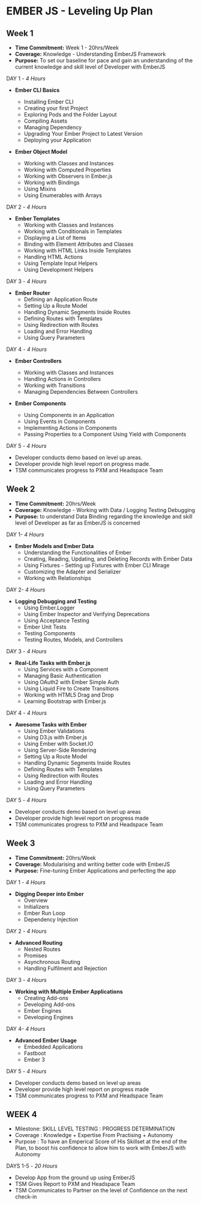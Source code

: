 # EMBER JS - Leveling Up Plan

## Week 1

- **Time Commitment:** Week 1 - 20hrs/Week
- **Coverage:** Knowledge - Understanding EmberJS Framework
- **Purpose:** To set our baseline for pace and gain an understanding of the current knowledge and skill level of Developer with EmberJS

DAY 1 - _4 Hours_

- **Ember CLI Basics**
  - Installing Ember CLI
  - Creating your first Project
  - Exploring Pods and the Folder Layout
  - Compiling Assets
  - Managing Dependency
  - Upgrading Your Ember Project to Latest Version
  - Deploying your Application

- **Ember Object Model**
  - Working with Classes and Instances
  - Working with Computed Properties
  - Working with Observers in Ember.js
  - Working with Bindings
  - Using Mixins
  - Using Enumerables with Arrays

DAY 2 - _4 Hours_

- **Ember Templates**
  - Working with Classes and Instances
  - Working with Conditionals in Templates
  - Displaying a List of Items
  - Binding with Element Attributes and Classes
  - Working with HTML Links Inside Templates
  - Handling HTML Actions
  - Using Template Input Helpers
  - Using Development Helpers

DAY 3 - _4 Hours_

- **Ember Router**
  - Defining an Application Route
  - Setting Up a Route Model
  - Handling Dynamic Segments Inside Routes
  - Defining Routes with Templates
  - Using Redirection with Routes
  - Loading and Error Handling
  - Using Query Parameters

DAY 4 - _4 Hours_

- **Ember Controllers**
  - Working with Classes and Instances
  - Handling Actions in Controllers
  - Working with Transitions
  - Managing Dependencies Between Controllers

- **Ember Components**
  - Using Components in an Application
  - Using Events in Components
  - Implementing Actions in Components
  - Passing Properties to a Component Using Yield with Components

DAY 5 - _4 Hours_

- Developer conducts demo based on level up areas.
- Developer provide high level report on progress made.
- TSM communicates progress to PXM and Headspace Team

## Week 2

- **Time Commitment:** 20hrs/Week
- **Coverage:** Knowledge - Working with Data / Logging Testing Debugging
- **Purpose:** to understand Data Binding regarding the knowledge and skill level of Developer as far as EmberJS is concerned

DAY 1- _4 Hours_

- **Ember Models and Ember Data**
  - Understanding the Functionalities of Ember
  - Creating, Reading, Updating, and Deleting Records with Ember Data
  - Using Fixtures - Setting up Fixtures with Ember CLI Mirage
  - Customizing the Adapter and Serializer
  - Working with Relationships

DAY 2- _4 Hours_

- **Logging Debugging and Testing**
  - Using Ember.Logger
  - Using Ember Inspector and Verifying Deprecations
  - Using Acceptance Testing
  - Ember Unit Tests
  - Testing Components
  - Testing Routes, Models, and Controllers

DAY 3 - _4 Hours_

- **Real-Life Tasks with Ember.js**
  - Using Services with a Component
  - Managing Basic Authentication
  - Using OAuth2 with Ember Simple Auth
  - Using Liquid Fire to Create Transitions
  - Working with HTML5 Drag and Drop
  - Learning Bootstrap with Ember.js

DAY 4 - _4 Hours_

- **Awesome Tasks with Ember**
  - Using Ember Validations
  - Using D3.js with Ember.js
  - Using Ember with Socket.IO
  - Using Server-Side Rendering
  - Setting Up a Route Model
  - Handling Dynamic Segments Inside Routes
  - Defining Routes with Templates
  - Using Redirection with Routes
  - Loading and Error Handling
  - Using Query Parameters

DAY 5 - _4 Hours_

- Developer conducts demo based on level up areas
- Developer provide high level report on progress made
- TSM communicates progress to PXM and Headspace Team

## Week 3

- **Time Commitment:** 20hrs/Week
- **Coverage:** Modularising and writing better code with EmberJS
- **Purpose:** Fine-tuning Ember Applications and perfecting the app

DAY 1 - _4 Hours_

- **Digging Deeper into Ember**
  - Overview
  - Initializers
  - Ember Run Loop
  - Dependency Injection

DAY 2 - _4 Hours_

- **Advanced Routing**
  - Nested Routes
  - Promises
  - Asynchronous Routing
  - Handling Fulfilment and Rejection

DAY 3 - _4 Hours_

- **Working with Multiple Ember Applications**
  - Creating Add-ons
  - Developing Add-ons
  - Ember Engines
  - Developing Engines

DAY 4- _4 Hours_

- **Advanced Ember Usage**
  - Embedded Applications
  - Fastboot
  - Ember 3

DAY 5 - _4 Hours_

- Developer conducts demo based on level up areas
- Developer provide high level report on progress made
- TSM communicates progress to PXM and Headspace Team

##

## WEEK 4

- Milestone: SKILL LEVEL TESTING : PROGRESS DETERMINATION
- Coverage : Knowledge + Expertise From Practising + Autonomy
- Purpose : To have an Emperical Score of His Skillset at the end of the Plan, to boost his confidence to allow him to work with EmberJS with Autonomy

DAYS 1-5 - _20 Hours_

- Develop App from the ground up using EmberJS
- TSM Gives Report to PXM and Headspace Team
- TSM Communicates to Partner on the level of Confidence on the next check-in
